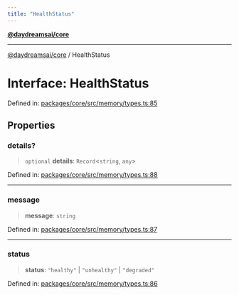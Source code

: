 ```yaml
---
title: "HealthStatus"
---
```


[**@daydreamsai/core**](./api-reference.md)

***

[@daydreamsai/core](./api-reference.md) / HealthStatus

# Interface: HealthStatus

Defined in: [packages/core/src/memory/types.ts:85](https://github.com/dojoengine/daydreams/blob/bbf75946e0d6d99fbdde4cebb2f8a4e8926724f1/packages/core/src/memory/types.ts#L85)

## Properties

### details?

> `optional` **details**: `Record`\<`string`, `any`\>

Defined in: [packages/core/src/memory/types.ts:88](https://github.com/dojoengine/daydreams/blob/bbf75946e0d6d99fbdde4cebb2f8a4e8926724f1/packages/core/src/memory/types.ts#L88)

***

### message

> **message**: `string`

Defined in: [packages/core/src/memory/types.ts:87](https://github.com/dojoengine/daydreams/blob/bbf75946e0d6d99fbdde4cebb2f8a4e8926724f1/packages/core/src/memory/types.ts#L87)

***

### status

> **status**: `"healthy"` \| `"unhealthy"` \| `"degraded"`

Defined in: [packages/core/src/memory/types.ts:86](https://github.com/dojoengine/daydreams/blob/bbf75946e0d6d99fbdde4cebb2f8a4e8926724f1/packages/core/src/memory/types.ts#L86)
